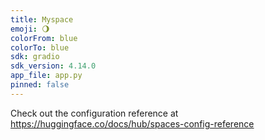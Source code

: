 ```yaml
---
title: Myspace
emoji: 🌖
colorFrom: blue
colorTo: blue
sdk: gradio
sdk_version: 4.14.0
app_file: app.py
pinned: false
---
```


Check out the configuration reference at https://huggingface.co/docs/hub/spaces-config-reference

